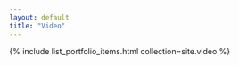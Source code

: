 ```yaml
---
layout: default
title: "Video"
---
```


{% include list_portfolio_items.html collection=site.video %}
